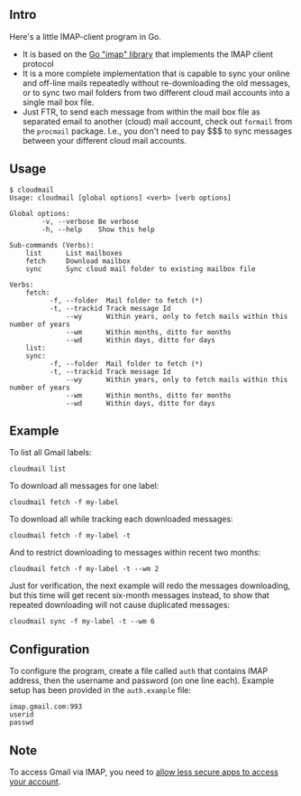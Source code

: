 ## Intro

Here's a little IMAP-client program in Go.

* It is based on the [Go "imap" library](https://github.com/suntong/go-imap) that implements the IMAP client protocol 
* It is a more complete implementation that is capable to sync your online and off-line mails repeatedly without re-downloading the old messages, or to sync two mail folders from two different cloud mail accounts into a single mail box file.
* Just FTR, to send each message from within the mail box file as separated email to another (cloud) mail account, check out `formail` from the `procmail` package. I.e., you don't need to pay $$$ to sync messages between your different cloud mail accounts.

## Usage

```
$ cloudmail 
Usage: cloudmail [global options] <verb> [verb options]

Global options:
        -v, --verbose Be verbose
        -h, --help    Show this help

Sub-commands (Verbs):
    list      List mailboxes
    fetch     Download mailbox
    sync      Sync cloud mail folder to existing mailbox file

Verbs:
    fetch:
          -f, --folder  Mail folder to fetch (*)
          -t, --trackid Track message Id
              --wy      Within years, only to fetch mails within this number of years
              --wm      Within months, ditto for months
              --wd      Within days, ditto for days
    list:
    sync:
          -f, --folder  Mail folder to fetch (*)
          -t, --trackid Track message Id
              --wy      Within years, only to fetch mails within this number of years
              --wm      Within months, ditto for months
              --wd      Within days, ditto for days
```

## Example

To list all Gmail labels:

    cloudmail list

To download all messages for one label:

    cloudmail fetch -f my-label

To download all while tracking each downloaded messages:

    cloudmail fetch -f my-label -t

And to restrict downloading to messages within recent two months:

    cloudmail fetch -f my-label -t --wm 2

Just for verification, the next example will redo the messages downloading, but this time will get recent six-month messages instead, to show that repeated downloading will not cause duplicated messages:

    cloudmail sync -f my-label -t --wm 6

## Configuration

To configure the program, create a file called `auth` that contains IMAP address, then the username and password (on one line each). Example setup has been provided in the `auth.example` file:

```
imap.gmail.com:993
userid
passwd
```

## Note

To access Gmail via IMAP, you need to [allow less secure apps to access your account](https://support.google.com/accounts/answer/6010255).



